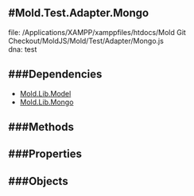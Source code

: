 
#Mold.Test.Adapter.Mongo
---------------------------------------

file: /Applications/XAMPP/xamppfiles/htdocs/Mold Git Checkout/MoldJS/Mold/Test/Adapter/Mongo.js  
dna: test


	




###Dependencies
--------------

* [Mold.Lib.Model](../../../Mold/Lib/Model.md) 
* [Mold.Lib.Mongo](../../../Mold/Lib/Mongo.md) 



   
###Methods
--------------

   
###Properties
-------------

   
###Objects
------------


		
